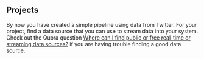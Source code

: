 Projects
--------

By now you have created a simple pipeline using data from Twitter. For your project, find a data source that you can use to stream data into your system. Check out the Quora question [Where can I find public or free real-time or streaming data sources?](https://www.quora.com/Where-can-I-find-public-or-free-real-time-or-streaming-data-sources) if you are having trouble finding a good data source.
